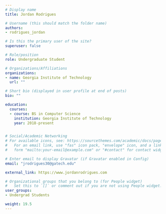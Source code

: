 ```yaml
---
# Display name
title: Jordan Rodrigues

# Username (this should match the folder name)
authors:
- rodrigues_jordan

# Is this the primary user of the site?
superuser: false

# Role/position
role: Undergraduate Student

# Organizations/Affiliations
organizations:
- name: Georgia Institute of Technology
  url: ""

# Short bio (displayed in user profile at end of posts)
bio: ""

education:
  courses:
  - course: BS in Computer Science
    institution: Georgia Institute of Technology
    year: 2018-present


# Social/Academic Networking
# For available icons, see: https://sourcethemes.com/academic/docs/page-builder/#icons
#   For an email link, use "fas" icon pack, "envelope" icon, and a link in the
#   form "mailto:your-email@example.com" or "#contact" for contact widget.

# Enter email to display Gravatar (if Gravatar enabled in Config)
email: "jrodrigues30@gatech.edu"

external_link: https://www.jordanrodrigues.com

# Organizational groups that you belong to (for People widget)
#   Set this to `[]` or comment out if you are not using People widget.
user_groups:
- Undergrad Students

weight: 19.5
---
```

